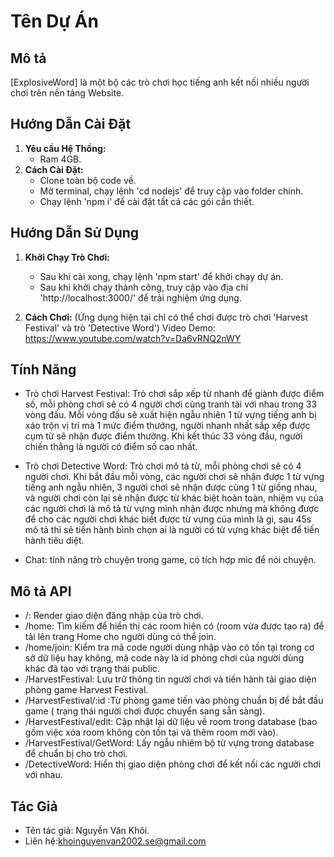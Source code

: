 # Tên Dự Án

## Mô tả
[ExplosiveWord] là một bộ các trò chơi học tiếng anh kết nối nhiều người chơi trên nền tảng Website. 

## Hướng Dẫn Cài Đặt

1. **Yêu cầu Hệ Thống:**
    - Ram 4GB.
2. **Cách Cài Đặt:**
    - Clone toàn bộ code về.
    - Mở terminal, chạy lệnh 'cd nodejs' để truy cập vào folder chính.
    - Chạy lệnh 'npm i' để cài đặt tất cả các gói cần thiết.
## Hướng Dẫn Sử Dụng

1. **Khởi Chạy Trò Chơi:**
    -  Sau khi cài xong, chạy lệnh 'npm start' để khởi chạy dự án.
    - Sau khi khởi chạy thành công, truy cập vào địa chỉ 'http://localhost:3000/' để trải nghiệm ứng dụng.

2. **Cách Chơi:** (Ứng dụng hiện tại chỉ có thể chơi được trò chơi 'Harvest Festival' và trò 'Detective Word')
   Video Demo: https://www.youtube.com/watch?v=Da6vRNQ2nWY

## Tính Năng

- Trò chơi Harvest Festival: Trò chơi sắp xếp từ nhanh để giành được điểm số, mỗi phòng chơi sẽ có 4 người chơi cùng tranh tài với nhau trong 33 vòng đấu. Mỗi vòng đấu sẽ
  xuất hiện ngẫu nhiên 1 từ vựng tiếng anh bị xáo trộn vị trí mà 1 mức điểm thưởng, người nhanh nhất sắp xếp được cụm từ sẽ nhận được điểm thưởng. Khi kết thúc 33 vòng đầu,
  người chiến thằng là người có điểm số cao nhất.
  
- Trò chơi Detective Word: Trò chơi mô tả từ, mỗi phòng chơi sẽ có 4 người chơi. Khi bắt đầu mỗi vòng, các người chơi sẽ nhận được 1 từ vựng tiếng anh ngẫu nhiên, 3 người chơi
  sẽ nhận được cùng 1 từ giống nhau, và người chơi còn lại sẽ nhận được từ khác biệt hoàn toàn, nhiệm vụ của các người chơi là mô tả từ vựng mình nhận được nhưng mà không được
  để cho các người chơi khác biết được từ vựng của mình là gì, sau 45s mô tả thì sẽ tiến hành bình chọn ai là người có từ vựng khác biệt để tiến hành tiêu diệt. 
- Chat: tính năng trò chuyện trong game, có tích hợp mic để nói chuyện.
## Mô tả API
- /: Render giao diện đăng nhập của trò chơi.
- /home: Tìm kiếm để hiển thị các room hiện có (room vừa được tạo ra) để tải lên trang Home cho người dùng có thể join.
- /home/join: Kiểm tra mã code người dùng nhập vào có tồn tại trong cơ sở dữ liệu hay không, mã code này là id phòng chơi của người dùng khác đã tạo với trạng thái public.
- /HarvestFestival: Lưu trữ thông tin người chơi và tiến hành tải giao diện phòng game Harvest Festival.
- /HarvestFestival/:id :Từ phòng game tiến vào phòng chuẩn bị để bắt đầu game ( trạng thái người chơi được chuyển sang sẵn sàng).
- /HarvestFestival/edit: Cập nhật lại dữ liệu về room trong database (bao gồm việc xóa room không còn tồn tại và thêm room mới vào).
- /HarvestFestival/GetWord: Lấy ngẫu nhiêm bộ từ vựng trong database để chuẩn bị cho trò chơi.
- /DetectiveWord: Hiển thị giao diện phòng chơi để kết nối các người chơi với nhau.
## Tác Giả
- Tên tác giả: Nguyễn Văn Khôi.
- Liên hệ:khoinguyenvan2002.se@gmail.com


